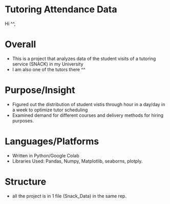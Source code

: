 #  Tutoring Attendance Data
Hi ^^,
# Overall
- This is a project that analyzes data of the student visits of a tutoring service (SNACK) in my University 
- I am also one of the tutors there ^^

# Purpose/Insight
- Figured out the distribution of student vistis through hour in a day/day in a week to optimize tutor scheduling
- Examined demand for different courses and delivery methods for hiring purposes.

# Languages/Platforms
- Written in Python/Google Colab
- Libraries Used: Pandas, Numpy, Matplotlib, seaborns, plotply.

# Structure
- all the project is in 1 file (Snack_Data) in the same rep. 
